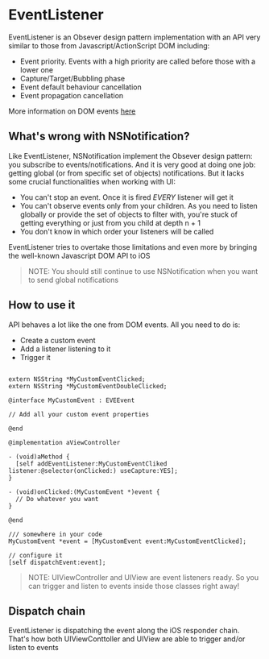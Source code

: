 EventListener
=============

EventListener is an Obsever design pattern implementation with an API very similar to those from Javascript/ActionScript DOM including:

- Event priority. Events with a high priority are called before those with a lower one
- Capture/Target/Bubbling phase
- Event default behaviour cancellation
- Event propagation cancellation

More information on DOM events [here](http://www.w3.org/TR/DOM-Level-3-Events/)

## What's wrong with NSNotification?

Like EventListener, NSNotification implement the Obsever design pattern: you subscribe to events/notifications. And it is very good at doing one job: getting global (or from specific set of objects) notifications. But it lacks some crucial functionalities when working with UI:

- You can't stop an event. Once it is fired *EVERY* listener will get it
- You can't observe events only from your children. As you need to listen globally or provide the set of objects to filter with, you're stuck of getting everything or just from you child at depth n + 1
- You don't know in which order your listeners will be called

EventListener tries to overtake those limitations and even more by bringing the well-known Javascript DOM API to iOS

> NOTE: You should still continue to use NSNotification when you want to send global notifications

## How to use it

API behaves a lot like the one from DOM events. All you need to do is:

- Create a custom event
- Add a listener listening to it
- Trigger it

```obj-c

extern NSString *MyCustomEventClicked;
extern NSString *MyCustomEventDoubleClicked;

@interface MyCustomEvent : EVEEvent

// Add all your custom event properties

@end

@implementation aViewController

- (void)aMethod {
  [self addEventListener:MyCustomEventCliked listener:@selector(onClicked:) useCapture:YES];
}

- (void)onClicked:(MyCustomEvent *)event {
  // Do whatever you want
}

@end

/// somewhere in your code
MyCustomEvent *event = [MyCustomEvent event:MyCustomEventClicked];

// configure it
[self dispatchEvent:event];

```

> NOTE: UIViewController and UIView are event listeners ready. So you can trigger and listen to events inside those classes right away!

## Dispatch chain

EventListener is dispatching the event along the iOS responder chain. That's how both UIViewConttoller and UIView are able to trigger and/or listen to events

